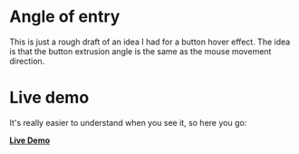 # Angle of entry

This is just a rough draft of an idea I had for a button hover effect. The idea is that the button extrusion angle is the same as the mouse movement direction.


# Live demo

It's really easier to understand when you see it, so here you go:

**[Live Demo](http://justmoon.github.io/experiment-angle-of-entry/)**
